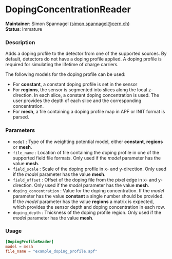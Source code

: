 # DopingConcentrationReader
**Maintainer**: Simon Spannagel (simon.spannagel@cern.ch)  
**Status**: Immature

### Description
Adds a doping profile to the detector from one of the supported sources. By default, detectors do not have a doping profile applied.
A doping profile is required for simulating the lifetime of charge carriers. 

The following models for the doping profile can be used:

* For **constant**, a constant doping profile is set in the sensor
* For **regions**, the sensor is segmented into slices along the local z-direction. In each slice, a constant doping concentration is used. The user provides the depth of each slice and the corresponding concentration.
* For **mesh**, a file containing a doping profile map in APF or INIT format is parsed. 

### Parameters
* `model` : Type of the weighting potential model, either **constant**, **regions**  or **mesh**.
* `file_name` : Location of file containing the doping profile in one of the supported field file formats. 
Only used if the *model* parameter has the value **mesh**.
* `field_scale` :  Scale of the doping profile in x- and y-direction. 
Only used if the *model* parameter has the value **mesh**.
* `field_offset` : Offset of the doping file from the pixel edge in x- and y-direction. 
Only used if the *model* parameter has the value **mesh**.
* `doping_concentration` : Value for the doping concentration. If the *model* parameter has the value **constant** a single number should be provided. If the *model* parameter has the value **regions** a matrix is expected, which provides the sensor depth and doping concentration in each row.
* `doping_depth` : Thickness of the doping profile region. 
Only used if the *model* parameter has the value **mesh**.

### Usage
```toml
[DopingProfileReader]
model = mesh
file_name = "example_doping_profile.apf"
```
